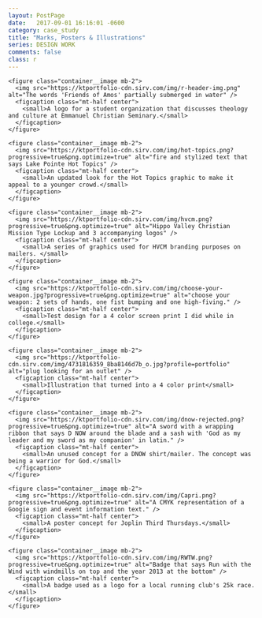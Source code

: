 ```yaml
---
layout: PostPage
date:   2017-09-01 16:16:01 -0600
category: case_study
title: "Marks, Posters & Illustrations"
series: DESIGN WORK
comments: false
class: r
---
```

<section class="container__xlarge mb-2">

    <figure class="container__image mb-2">
      <img src="https://ktportfolio-cdn.sirv.com/img/r-header-img.png" alt="The words 'Friends of Amos' partially submerged in water" />
      <figcaption class="mt-half center">
        <small>A logo for a student organization that discusses theology and culture at Emmanuel Christian Seminary.</small>
      </figcaption>
    </figure>

    <figure class="container__image mb-2">
      <img src="https://ktportfolio-cdn.sirv.com/img/hot-topics.png?progressive=true&png.optimize=true" alt="fire and stylized text that says Lake Pointe Hot Topics" />
      <figcaption class="mt-half center">
        <small>An updated look for the Hot Topics graphic to make it appeal to a younger crowd.</small>
      </figcaption>
    </figure>

    <figure class="container__image mb-2">
      <img src="https://ktportfolio-cdn.sirv.com/img/hvcm.png?progressive=true&png.optimize=true" alt="Hippo Valley Christian Mission Type Lockup and 3 accompanying logos" />
      <figcaption class="mt-half center">
        <small>A series of graphics used for HVCM branding purposes on mailers. </small>
      </figcaption>
    </figure>

    <figure class="container__image mb-2">
      <img src="https://ktportfolio-cdn.sirv.com/img/choose-your-weapon.jpg?progressive=true&png.optimize=true" alt="choose your weapon: 2 sets of hands, one fist bumping and one high-fiving." />
      <figcaption class="mt-half center">
        <small>Test design for a 4 color screen print I did while in college.</small>
      </figcaption>
    </figure>

    <figure class="container__image mb-2">
      <img src="https://ktportfolio-cdn.sirv.com/img/4731816359_8ba8146d7b_o.jpg?profile=portfolio" alt="plug looking for an outlet" />
      <figcaption class="mt-half center">
        <small>Illustration that turned into a 4 color print</small>
      </figcaption>
    </figure>

    <figure class="container__image mb-2">
      <img src="https://ktportfolio-cdn.sirv.com/img/dnow-rejected.png?progressive=true&png.optimize=true" alt="A sword with a wrapping ribbon that says D NOW around the blade and a sash with 'God as my leader and my sword as my companion' in latin." />
      <figcaption class="mt-half center">
        <small>An unused concept for a DNOW shirt/mailer. The concept was being a warrior for God.</small>
      </figcaption>
    </figure>

    <figure class="container__image mb-2">
      <img src="https://ktportfolio-cdn.sirv.com/img/Capri.png?progressive=true&png.optimize=true" alt="A CMYK representation of a Googie sign and event information text." />
      <figcaption class="mt-half center">
        <small>A poster concept for Joplin Third Thursdays.</small>
      </figcaption>
    </figure>

    <figure class="container__image mb-2">
      <img src="https://ktportfolio-cdn.sirv.com/img/RWTW.png?progressive=true&png.optimize=true" alt="Badge that says Run with the Wind with windmills on top and the year 2013 at the bottom" />
      <figcaption class="mt-half center">
        <small>A badge used as a logo for a local running club's 25k race.</small>
      </figcaption>
    </figure>

</section>
